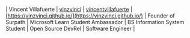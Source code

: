 <!--Make an edit and put your details-->

| Vincent Villafuerte | [vinzvinci](https://github.com/vinzvinci) | [vincentvillafuerte](https://www.linkedin.com/in/vincentvillafuerte) | [https://vinzvinci.github.io/](https://vinzvinci.github.io/) | Founder of Surpath \| Microsoft Learn Student Ambassador \| BS Information System Student \| Open Source DevRel \| Software Engineer |

